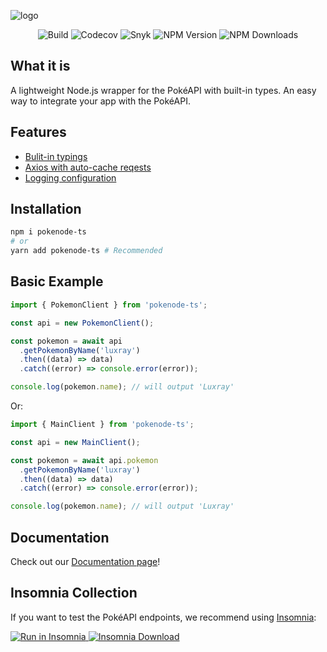 ![logo](docs/_media/facebook_cover_photo_2.png)

<p align="center">
  <img alt="Build" src="https://img.shields.io/github/workflow/status/Gabb-c/pokenode-ts/Build?color=000000&labelColor=480ca8&style=for-the-badge&logo=nodedotjs&logoColor=white">
  <img alt="Codecov" src="https://img.shields.io/codecov/c/github/Gabb-c/pokenode-ts?color=000000&labelColor=f72585&&style=for-the-badge&token=whfY8GNSpS&logo=codecov&logoColor=white">
  <img alt="Snyk" src="https://img.shields.io/snyk/vulnerabilities/github/Gabb-c/pokenode-ts?style=for-the-badge&color=000000&labelColor=70e000&logo=snyk" />
  <img alt="NPM Version" src="https://img.shields.io/npm/v/pokenode-ts?style=for-the-badge&color=000000&labelColor=4cc9f0&label=version&logo=github&logoColor=white">
  <img alt="NPM Downloads" src="https://img.shields.io/npm/dt/pokenode-ts?style=for-the-badge&color=000000&labelColor=CB3837&logo=npm" />
</p>

## What it is

A lightweight Node.js wrapper for the PokéAPI with built-in types. An easy way to integrate your app with the PokéAPI.

## Features

- [Bulit-in typings](https://gabb-c.github.io/pokenode-ts/#/typings/berry-typings?id=berries)
- [Axios with auto-cache reqests](https://gabb-c.github.io/pokenode-ts/#/getting-started/cache)
- [Logging configuration](https://gabb-c.github.io/pokenode-ts/#/getting-started/logs)

## Installation

```bash
npm i pokenode-ts
# or
yarn add pokenode-ts # Recommended
```

## Basic Example

```js
import { PokemonClient } from 'pokenode-ts';

const api = new PokemonClient();

const pokemon = await api
  .getPokemonByName('luxray')
  .then((data) => data)
  .catch((error) => console.error(error));

console.log(pokemon.name); // will output 'Luxray'
```

Or:

```js
import { MainClient } from 'pokenode-ts';

const api = new MainClient();

const pokemon = await api.pokemon
  .getPokemonByName('luxray')
  .then((data) => data)
  .catch((error) => console.error(error));

console.log(pokemon.name); // will output 'Luxray'
```

## Documentation

Check out our [Documentation page](https://gabb-c.github.io/pokenode-ts/#/)!

## Insomnia Collection

If you want to test the PokéAPI endpoints, we recommend using [Insomnia](https://insomnia.rest/):

<div display="flex">
  <a href="https://insomnia.rest/run/?label=Pok%C3%A9API&uri=https%3A%2F%2Fraw.githubusercontent.com%2FGabb-c%2Fpokeapi-insomnia-collection%2Fmain%2Fpokeapi.json">
    <img alt="Run in Insomnia" src="https://img.shields.io/badge/Insomnia-5849be?style=for-the-badge&logo=Insomnia&logoColor=white&label=Run%20in&labelColor=black">
  </a>
  <a href="https://insomnia.rest/download">
    <img alt="Insomnia Download" src="https://img.shields.io/badge/Insomnia-5849be?style=for-the-badge&logo=Insomnia&logoColor=white&label=Download&labelColor=black"/>
  </a>
</div>
